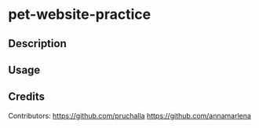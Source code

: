 # pet-website-practice

## Description

## Usage

## Credits
Contributors: 
https://github.com/pruchalla
https://github.com/annamarlena
